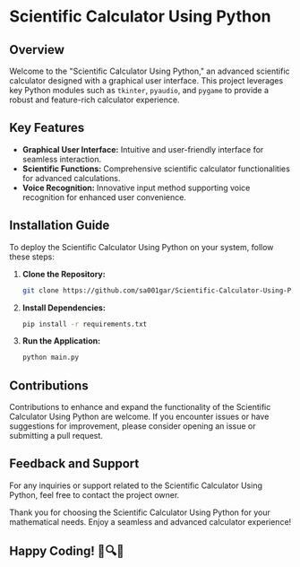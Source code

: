 # Scientific Calculator Using Python

## Overview

Welcome to the "Scientific Calculator Using Python," an advanced scientific calculator designed with a graphical user interface. This project leverages key Python modules such as `tkinter`, `pyaudio`, and `pygame` to provide a robust and feature-rich calculator experience.

## Key Features

- **Graphical User Interface:** Intuitive and user-friendly interface for seamless interaction.
- **Scientific Functions:** Comprehensive scientific calculator functionalities for advanced calculations.
- **Voice Recognition:** Innovative input method supporting voice recognition for enhanced user convenience.

## Installation Guide

To deploy the Scientific Calculator Using Python on your system, follow these steps:

1. **Clone the Repository:**

   ```bash
   git clone https://github.com/sa001gar/Scientific-Calculator-Using-Python.git
2. **Install Dependencies:**
   ```bash
   pip install -r requirements.txt
3. **Run the Application:**
   ```bash
   python main.py

## Contributions
Contributions to enhance and expand the functionality of the Scientific Calculator Using Python are welcome. If you encounter issues or have suggestions for improvement, please consider opening an issue or submitting a pull request.

## Feedback and Support
For any inquiries or support related to the Scientific Calculator Using Python, feel free to contact the project owner.

Thank you for choosing the Scientific Calculator Using Python for your mathematical needs. Enjoy a seamless and advanced calculator experience!

## Happy Coding! 🧮🔍✨

   
